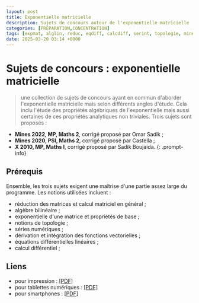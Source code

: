 ```yaml
---
layout: post
title: Exponentielle matricielle
description: Sujets de concours autour de l'exponentielle matricielle
categories: [PRÉPARATION,CONCENTRATION]
tags: [expmat, alglin, reduc, eqdiff, calcdiff, serint, topologie, mines, centrale, xens]
date: 2025-03-20 03:14 +0000
---
```


# Sujets de concours : exponentielle matricielle
> une collection de sujets de concours ayant en commun d'aborder l'exponentielle matricielle mais selon différents angles d'étude. Cela inclu l'étude des propriétés algébriques de l'exponentielle mais aussi certaines de ces propriétés analytiques non triviales. Trois sujets sont proposés :
- **Mines 2022, MP, Maths 2**, corrigé proposé par Omar Sadik ;
- **Mines 2020, PSI, Maths 2**, corrigé proposé par Castella ;
- **X 2010, MP, Maths I**, corrigé proposé par Sadik Boujaida.
{: .prompt-info}

## Prérequis 
Ensemble, les trois sujets exigent une maîtrise d'une partie assez large du programme. Les notions utilisées incluent :
- réduction des matrices et calcul matriciel en général ;
- algèbre bilinéaire ;
- exponentielle d'une matrice et propriétés de base ;
- notions de topologie ;
- séries numériques ; 
- dérivation et intégration des fonctions vectorielles ;
- équations différentielles linéaires ;
- calcul différentiel ;

## Liens 
- pour impression : [[PDF]](/assets/pdf/expmat_print.pdf)
- pour tablettes numériques : [[PDF]](/assets/pdf/expmat_tablet.pdf)
- pour smartphones : [[PDF]](/assets/pdf/expmat_phone.pdf)